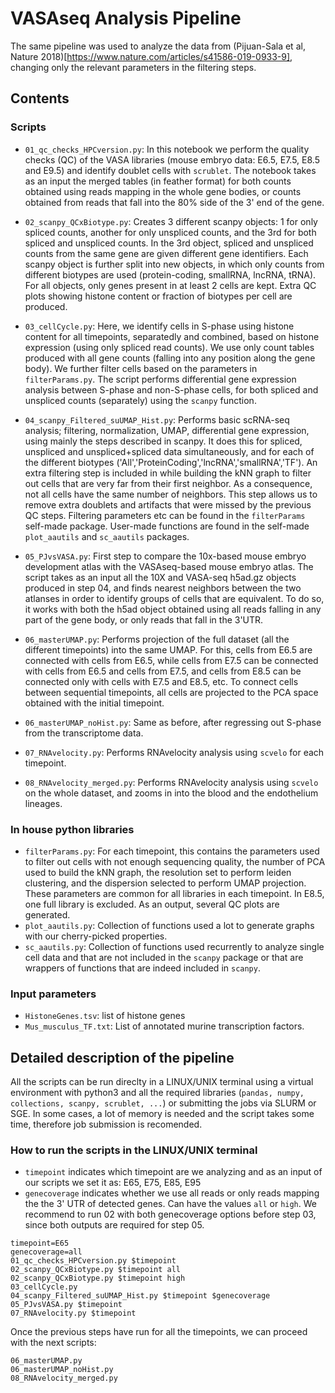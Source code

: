 # VASAseq Analysis Pipeline

The same pipeline was used to analyze the data from (Pijuan-Sala et al, Nature 2018)[https://www.nature.com/articles/s41586-019-0933-9], changing only the relevant parameters in the filtering steps. 

## Contents

### Scripts
- `01_qc_checks_HPCversion.py`: In this notebook we perform the quality checks (QC) of the VASA libraries (mouse embryo data: E6.5, E7.5, E8.5 and E9.5) and identify doublet cells with `scrublet`. The notebook takes as an input the merged tables (in feather format) for both counts obtained using reads mapping in the whole gene bodies, or counts obtained from reads that fall into the 80% side of the 3' end of the gene. 

- `02_scanpy_QCxBiotype.py`: Creates 3 different scanpy objects: 1 for only spliced counts, another for only unspliced counts, and the 3rd for both spliced and unspliced counts. In the 3rd object, spliced and unspliced counts from the same gene are given different gene identifiers. Each scanpy object is further split into new objects, in which only counts from different biotypes are used (protein-coding, smallRNA, lncRNA, tRNA). For all objects, only genes present in at least 2 cells are kept. Extra QC plots showing histone content or fraction of biotypes per cell are produced. 

- `03_cellCycle.py`: Here, we identify cells in S-phase using histone content for all timepoints, separatedly and combined, based on histone expression (using only spliced read counts). We use only count tables produced with all gene counts (falling into any position along the gene body).  We further filter cells based on the parameters in `filterParams.py`. The script performs differential gene expression analysis between S-phase and non-S-phase cells, for both spliced and unspliced counts (separately) using the `scanpy` function.

- `04_scanpy_Filtered_suUMAP_Hist.py`: Performs basic scRNA-seq analysis; filtering, normalization, UMAP, differential gene expression, using mainly the steps described in scanpy.  It does this for spliced, unspliced and unspliced+spliced data simultaneously, and for each of the different biotypes ('All','ProteinCoding','lncRNA','smallRNA','TF'). An extra filtering step is included in while building the kNN graph to filter out cells that are very far from their first neighbor. As a consequence, not all cells have the same number of neighbors. This step allows us to remove extra doublets and artifacts that were missed by the previous QC steps. Filtering parameters etc can be found in the `filterParams` self-made package. User-made functions are found in the self-made `plot_aautils` and `sc_aautils` packages.

- `05_PJvsVASA.py`: First step to compare the 10x-based mouse embryo development atlas with the VASAseq-based mouse embryo atlas. The script takes as an input all the 10X and VASA-seq h5ad.gz objects produced in step 04, and finds nearest neighbors between the two atlanses in order to identify groups of cells that are equivalent. To do so, it works with both the h5ad object obtained using all reads falling in any part of the gene body, or only reads that fall in the 3'UTR. 

- `06_masterUMAP.py`: Performs projection of the full dataset (all the different timepoints) into the same UMAP. For this, cells from E6.5 are connected with cells from E6.5, while cells from E7.5 can be connected with cells from E6.5 and cells from E7.5, and cells from E8.5 can be connected only with cells with E7.5 and E8.5, etc. To connect cells between sequential timepoints, all cells are projected to the PCA space obtained with the initial timepoint. 

- `06_masterUMAP_noHist.py`: Same as before, after regressing out S-phase from the transcriptome data. 

- `07_RNAvelocity.py`: Performs RNAvelocity analysis using `scvelo` for each timepoint. 

- `08_RNAvelocity_merged.py`: Performs RNAvelocity analysis using `scvelo` on the whole dataset, and zooms in into the blood and the endothelium lineages. 

### In house python libraries
- `filterParams.py`: For each timepoint, this contains the parameters used to filter out cells with not enough sequencing quality, the number of PCA used to build the kNN graph, the resolution set to perform leiden clustering, and the dispersion selected to perform UMAP projection. These parameters are common for all libraries in each timepoint. In E8.5, one full library is excluded. As an output, several QC plots are generated. 
- `plot_aautils.py`: Collection of functions used a lot to generate graphs with our cherry-picked properties. 
- `sc_aautils.py`: Collection of functions used recurrently to analyze single cell data and that are not included in the `scanpy` package or that are wrappers of functions that are indeed included in `scanpy`.

### Input parameters
- `HistoneGenes.tsv`: list of histone genes
- `Mus_musculus_TF.txt`: List of annotated murine transcription factors.

## Detailed description of the pipeline

All the scripts can be run direclty in a LINUX/UNIX terminal using a virtual environment with python3 and all the required libraries (`pandas, numpy, collections, scanpy, scrublet, ...`) or submitting the jobs via SLURM or SGE. In some cases, a lot of memory is needed and the script takes some time, therefore job submission is recomended. 

### How to run the scripts in the LINUX/UNIX terminal

- `timepoint` indicates which timepoint are we analyzing and as an input of our scripts we set it as: E65, E75, E85, E95
- `genecoverage` indicates whether we use all reads or only reads mapping the the 3' UTR of detected genes. Can have the values `all` or `high`. We recommend to run 02 with both genecoverage options before step 03, since both outputs are required for step 05. 

```
timepoint=E65
genecoverage=all
01_qc_checks_HPCversion.py $timepoint 
02_scanpy_QCxBiotype.py $timepoint all
02_scanpy_QCxBiotype.py $timepoint high
03_cellCycle.py
04_scanpy_Filtered_suUMAP_Hist.py $timepoint $genecoverage
05_PJvsVASA.py $timepoint
07_RNAvelocity.py $timepoint
```
Once the previous steps have run for all the timepoints, we can proceed with the next scripts: 
```
06_masterUMAP.py
06_masterUMAP_noHist.py
08_RNAvelocity_merged.py
```

